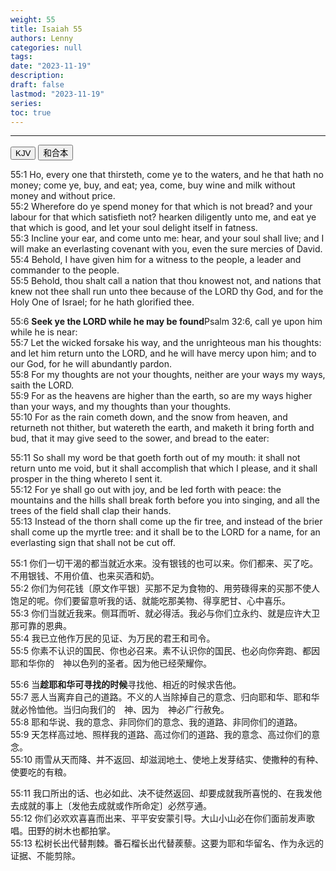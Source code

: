 ```yaml
---
weight: 55
title: Isaiah 55
authors: Lenny
categories: null
tags: 
date: "2023-11-19"
description: 
draft: false
lastmod: "2023-11-19"
series:
toc: true
---
```



<!--more-->
---

<!-- Tab links -->

<div class="tab">
  <button class="tablinks active" onclick="tablabel(event, 'english')">KJV</button>
  <button class="tablinks" onclick="tablabel(event, 'chinese')">和合本</button>

</div>

<!-- Tab content -->
<div id="english" class="tabcontent" style="display:block">

55:1 Ho, every one that thirsteth, come ye to the waters, and he that hath no money; come ye, buy, and eat; yea, come, buy wine and milk without money and without price.  
55:2 Wherefore do ye spend money for that which is not bread? and your labour for that which satisfieth not? hearken diligently unto me, and eat ye that which is good, and let your soul delight itself in fatness.  
55:3 Incline your ear, and come unto me: hear, and your soul shall live; and I will make an everlasting covenant with you, even the sure mercies of David.  
55:4 Behold, I have given him for a witness to the people, a leader and commander to the people.  
55:5 Behold, thou shalt call a nation that thou knowest not, and nations that knew not thee shall run unto thee because of the LORD thy God, and for the Holy One of Israel; for he hath glorified thee.  

55:6 <b>Seek ye the LORD while he may be found</b><label for="found" class="margin-toggle sidenote-number"></label><span class="sidenote">Psalm 32:6</span>, call ye upon him while he is near:  
55:7 Let the wicked forsake his way, and the unrighteous man his thoughts: and let him return unto the LORD, and he will have mercy upon him; and to our God, for he will abundantly pardon.  
55:8 For my thoughts are not your thoughts, neither are your ways my ways, saith the LORD.  
55:9 For as the heavens are higher than the earth, so are my ways higher than your ways, and my thoughts than your thoughts.  
55:10 For as the rain cometh down, and the snow from heaven, and returneth not thither, but watereth the earth, and maketh it bring forth and bud, that it may give seed to the sower, and bread to the eater:  

55:11 So shall my word be that goeth forth out of my mouth: it shall not return unto me void, but it shall accomplish that which I please, and it shall prosper in the thing whereto I sent it.  
55:12 For ye shall go out with joy, and be led forth with peace: the mountains and the hills shall break forth before you into singing, and all the trees of the field shall clap their hands.  
55:13 Instead of the thorn shall come up the fir tree, and instead of the brier shall come up the myrtle tree: and it shall be to the LORD for a name, for an everlasting sign that shall not be cut off.  
</div>

<div id="chinese" class="tabcontent">

55:1 你们一切干渴的都当就近水来。没有银钱的也可以来。你们都来、买了吃。不用银钱、不用价值、也来买酒和奶。  
55:2 你们为何花钱〔原文作平银〕买那不足为食物的、用劳碌得来的买那不使人饱足的呢。你们要留意听我的话、就能吃那美物、得享肥甘、心中喜乐。  
55:3 你们当就近我来。侧耳而听、就必得活。我必与你们立永约、就是应许大卫那可靠的恩典。  
55:4 我已立他作万民的见证、为万民的君王和司令。  
55:5 你素不认识的国民、你也必召来。素不认识你的国民、也必向你奔跑、都因耶和华你的　神以色列的圣者。因为他已经荣耀你。  

55:6 当<b>趁耶和华可寻找的时候</b>寻找他、相近的时候求告他。  
55:7 恶人当离弃自己的道路。不义的人当除掉自己的意念、归向耶和华、耶和华就必怜恤他。当归向我们的　神、因为　神必广行赦免。  
55:8 耶和华说、我的意念、非同你们的意念、我的道路、非同你们的道路。  
55:9 天怎样高过地、照样我的道路、高过你们的道路、我的意念、高过你们的意念。  
55:10 雨雪从天而降、并不返回、却滋润地土、使地上发芽结实、使撒种的有种、使要吃的有粮。  

55:11 我口所出的话、也必如此、决不徒然返回、却要成就我所喜悦的、在我发他去成就的事上〔发他去成就或作所命定〕必然亨通。  
55:12 你们必欢欢喜喜而出来、平平安安蒙引导。大山小山必在你们面前发声歌唱。田野的树木也都拍掌。  
55:13 松树长出代替荆棘。番石榴长出代替蒺藜。这要为耶和华留名、作为永远的证据、不能剪除。
</div>

